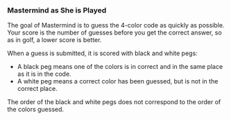 ### Mastermind as She is Played

The goal of Mastermind is to guess the 4-color code as quickly as possible. Your score is the number of guesses before you get 
the correct answer, so as in golf, a lower score is better. 

When a guess is submitted, it is scored with black and white pegs:

- A black peg means one of the colors is in correct and in the same place as it is in the code. 
- A white peg means a correct color has been guessed, but is not in the correct place. 

The order of the black and white pegs does not correspond to the order of the colors guessed.
